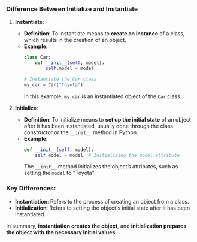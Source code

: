 ### Difference Between Initialize and Instantiate

1. **Instantiate**:
   - **Definition**: To instantiate means to **create an instance** of a class, which results in the creation of an object.
   - **Example**: 
     ```python
     class Car:
         def __init__(self, model):
             self.model = model

     # Instantiate the Car class
     my_car = Car("Toyota")
     ```
     In this example, `my_car` is an instantiated object of the `Car` class.

2. **Initialize**:
   - **Definition**: To initialize means to **set up the initial state** of an object after it has been instantiated, usually done through the class constructor or the `__init__` method in Python.
   - **Example**: 
     ```python
     def __init__(self, model):
         self.model = model  # Initializing the model attribute
     ```
     The `__init__` method initializes the object’s attributes, such as setting the `model` to "Toyota".

### Key Differences:
- **Instantiation**: Refers to the process of creating an object from a class.
- **Initialization**: Refers to setting the object's initial state after it has been instantiated.

In summary, **instantiation creates the object**, and **initialization prepares the object with the necessary initial values**.